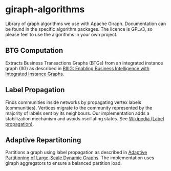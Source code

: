 # giraph-algorithms

Library of graph algorithms we use with Apache Giraph. 
Documentation can be found in the specific algorithm packages. 
The licence is GPLv3, so please feel to use the algorithms in your own project.

## BTG Computation

Extracts Business Transactions Graphs (BTGs) from an integrated instance graph (IIG) 
as described in [BIIIG: Enabling Business Intelligence with Integrated Instance Graphs](http://dbs.uni-leipzig.de/de/publication/title/biiig).

## Label Propagation

Finds communities inside networks by propagating vertex labels (communities). 
Vertices migrate to the community represented by the majority of labels sent by its neighbours.
Our implementation adds a stabilization mechanism and avoids oscillating states.
See [Wikipedia (Label propagation)](https://en.wikipedia.org/wiki/Label_Propagation_Algorithm).

## Adaptive Repartitoning

Partitions a graph using label propagation as described in [Adaptive Partitioning of Large-Scale Dynamic Graphs](http://www.few.vu.nl/~cma330/papers/ICDCS14.pdf).
The implementation uses giraph aggregators to ensure a balanced partition load.
